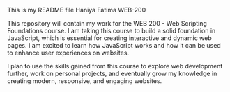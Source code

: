 This is my README file
Haniya Fatima
WEB-200

This repository will contain my work for the WEB 200 - Web Scripting Foundations course. I am taking this course to build a solid foundation in JavaScript, which is essential for creating interactive and dynamic web pages. I am excited to learn how JavaScript works and how it can be used to enhance user experiences on websites.

I plan to use the skills gained from this course to explore web development further, work on personal projects, and eventually grow my knowledge in creating modern, responsive, and engaging websites.

